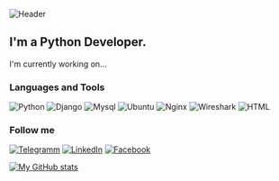 ![Header](https://github.com/kirchenson/kirchenson/blob/main/assets/logo.png)

## I'm a Python Developer.

I'm currently working on...

### Languages and Tools
![Python](https://img.shields.io/badge/-Python-535B48?style=for-the-badge&logo=python&logoColor=F7D44F)
![Django](https://img.shields.io/badge/-Django-535B48?style=for-the-badge&logo=django&logoColor=092D1F)
![Mysql](https://img.shields.io/badge/-Mysql-535B48?style=for-the-badge&logo=mysql&logoColor=F7F7F7)
![Ubuntu](https://img.shields.io/badge/-Ubuntu-535B48?style=for-the-badge&logo=Ubuntu&logoColor=D54613)
![Nginx](https://img.shields.io/badge/-NGINX-535B48?style=for-the-badge&logo=Nginx&logoColor=green)
![Wireshark](https://img.shields.io/badge/-Wireshark-535B48?style=for-the-badge&logo=Wireshark&logoColor=39A9E9)
![HTML](https://img.shields.io/badge/-HTML-535B48?style=for-the-badge&logo=HTML&logoColor=D54613)

### Follow me
[![Telegramm](https://img.shields.io/badge/-Telegram-535B48?style=for-the-badge&logo=telegram&logoColor=AFAFAF)](https://t.me/daniil_agurin)
[![LinkedIn](https://img.shields.io/badge/-LinkedIn-535B48?style=for-the-badge&logo=Linkedin&logoColor=FFFFFF)](https://www.linkedin.com/in/daniil-agurin/)
[![Facebook](https://img.shields.io/badge/-Facebook-535B48?style=for-the-badge&logo=facebook&logoColor=1773EA)](https://www.facebook.com/vetsanexpert)


[![My GitHub stats](https://github-readme-stats.vercel.app/api?username=kirchenson&show_icons=true&theme=radical)](https://github.com/anuraghazra/github-readme-stats)
